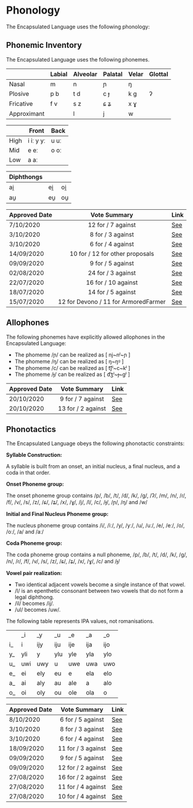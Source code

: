 # Phonology

The Encapsulated Language uses the following phonology:

## Phonemic Inventory

The Encapsulated Language uses the following phonemes.

|             | Labial | Alveolar | Palatal | Velar | Glottal |
| ----------- | ------ | -------- | ------- | ----- | ------- |
| Nasal       | m      | n        | ɲ       | ŋ     |         |
| Plosive     | p b    | t d      | c ɟ     | k g   | ʔ       |
| Fricative   | f v    | s z      | ɕ ʑ     | x ɣ   |         |
| Approximant |        | l        | j       | w     |         |

|      | Front     | Back |
| ---- | --------- | ---- |
| High | i iː y yː | u uː |
| Mid  | e eː      | o oː |
| Low  | a aː      |      |

| Diphthongs |     |     |
| ---------- | --- | --- |
| ai̯         | ei̯  | oi̯  |
| au̯         | eu̯  | ou̯  |

| Approved Date |             Vote Summary             | Link                                                                                                                                                                      |
| ------------- | :----------------------------------: | ------------------------------------------------------------------------------------------------------------------------------------------------------------------------- |
| 7/10/2020    |          12 for / 7 against          | [See](https://www.reddit.com/r/EncapsulatedLanguage/comments/j58nte/official_proposal_vote_to_removal_of_%C9%BE/)
| 3/10/2020    |          8 for / 3 against          | [See](https://www.reddit.com/r/EncapsulatedLanguage/comments/j2xalm/official_proposal_vote_to_modify_the_phonemic/)
| 3/10/2020    |          6 for / 4 against          | [See](https://www.reddit.com/r/EncapsulatedLanguage/comments/j2xd5a/official_proposal_vote_to_modify_the_phonemic/)        
| 14/09/2020    |          10 for / 12 for other proposals          | [See](https://www.reddit.com/r/EncapsulatedLanguage/comments/ir5vzj/official_proposal_vote_to_replace_the_vowel_value/)                                                             |
| 09/09/2020    |          9 for / 5 against          | [See](https://www.reddit.com/r/EncapsulatedLanguage/comments/io4zoz/official_proposal_vote_to_modify_the_phonotactics/)                                                             |
| 02/08/2020    |          24 for / 3 against          | [See](https://www.reddit.com/r/EncapsulatedLanguage/comments/i12ryt/official_proposal_vote_to_officialize_a/)                                                             |
| 22/07/2020    |         16 for / 10 against          | [See](https://www.reddit.com/r/EncapsulatedLanguage/comments/huihs2/official_proposal_vote_to_replace_the_trilled_r/?utm_source=share&utm_medium=ios_app&utm_name=iossmf) |
| 18/07/2020    |          14 for / 5 against          | [See](https://www.reddit.com/r/EncapsulatedLanguage/comments/hs66eh/official_proposal_vote_to_slightly_modify_the/)                                                       |
| 15/07/2020    | 12 for Devono / 11 for ArmoredFarmer | [See](https://www.reddit.com/r/EncapsulatedLanguage/comments/hqbnuh/official_phonology_proposal_final_round_of_voting/)                                                   |

## Allophones

The following phonemes have explicitly allowed allophones in the Encapsulated Language:

- The phomeme /ɲ/ can be realized as [ nj~nʲ~ɲ ]
- The phomeme /ŋ/ can be realized as [ ŋ~ŋᶢ ]
- The phomeme /c/ can be realized as [ t͡ʃʲ~c~kʲ ]
- The phomeme /ɟ/ can be realized as [ d͡ʒʲ~ɟ~ɡʲ ]

| Approved Date |    Vote Summary    | Link                                                                                                                    |
| ------------- | :----------------: | ----------------------------------------------------------------------------------------------------------------------- |
| 20/10/2020     | 9 for / 7 against  | [See](https://www.reddit.com/r/EncapsulatedLanguage/comments/jdezeu/official_proposal_vote_to_establish_allophones/)
| 20/10/2020     | 13 for / 2 against  | [See](https://www.reddit.com/r/EncapsulatedLanguage/comments/jdeysx/official_proposal_vote_to_establish_allophones/)

## Phonotactics

The Encapsulated Language obeys the following phonotactic constraints:

**Syllable Construction:**

A syllable is built from an onset, an initial nucleus, a final nucleus, and a coda in that order.

**Onset Phoneme group:**

The onset phoneme group contains /p/, /b/, /t/, /d/, /k/, /g/, /ʔ/, /m/, /n/, /ɾ/, /f/, /v/, /s/, /z/, /ɕ/, /ʑ/, /x/, /ɣ/, /j/, /l/, /c/, /ɟ/, /ɲ/, /ŋ/ and /w/

**Initial and Final Nucleus Phoneme group:**

The nucleus phoneme group contains /i/, /iː/, /y/, /yː/, /u/, /uː/, /e/, /eː/, /o/, /oː/, /a/ and /aː/

**Coda Phoneme group:**

The coda phoneme group contains a null phoneme, /p/, /b/, /t/, /d/, /k/, /g/, /n/, /ɾ/, /f/, /v/, /s/, /z/, /ɕ/, /ʑ/, /x/, /ɣ/, /c/ and /ɟ/

**Vowel pair realization:**

- Two identical adjacent vowels become a single instance of that vowel.
- /l/ is an epenthetic consonant between two vowels that do not form a legal diphthong.
- /il/ becomes /ij/.
- /ul/ becomes /uw/.

The following table represents IPA values, not romanisations.

|    |     |     |     |     |     |     |
| -- | --- | --- | --- | --- | --- | --- |
|    | _i  | _y  | _u  | _e  | _a  | _o  |
| i_ | i   | ijy | iju | ije | ija | ijo |
| y_ | yli | y   | ylu | yle | yla | ylo |
| u_ | uwi | uwy | u   | uwe | uwa | uwo |
| e_ | ei  | ely | eu  | e   | ela | elo |
| a_ | ai  | aly | au  | ale | a   | alo |
| o_ | oi  | oly | ou  | ole | ola | o   |

| Approved Date |    Vote Summary    | Link                                                                                                                    |
| ------------- | :----------------: | ----------------------------------------------------------------------------------------------------------------------- |
| 8/10/2020     | 6 for / 5 against  | [See](https://www.reddit.com/r/EncapsulatedLanguage/comments/j5tkvh/official_proposal_vote_to_modify_the_phonotactics/)
| 3/10/2020     | 8 for / 3 against  | [See](https://www.reddit.com/r/EncapsulatedLanguage/comments/j2xalm/official_proposal_vote_to_modify_the_phonemic/)
| 3/10/2020     | 6 for / 4 against  | [See](https://www.reddit.com/r/EncapsulatedLanguage/comments/j2xd5a/official_proposal_vote_to_modify_the_phonemic/)
| 18/09/2020    | 11 for / 3 against | [See](https://www.reddit.com/r/EncapsulatedLanguage/comments/itk52y/official_proposal_vote_to_clarify_the_phonotactics/)    |
| 09/09/2020    | 9 for / 5 against | [See](https://www.reddit.com/r/EncapsulatedLanguage/comments/io4zoz/official_proposal_vote_to_modify_the_phonotactics/)    |
| 09/09/2020    | 12 for / 2 against | [See](https://www.reddit.com/r/EncapsulatedLanguage/comments/io4yox/official_proposal_vote_to_modify_the_phonotactics/)    |
| 27/08/2020    | 16 for / 2 against | [See](https://www.reddit.com/r/EncapsulatedLanguage/comments/igb9g2/official_proposal_vote_to_officialize_a/)    |
| 27/08/2020    | 11 for / 4 against | [See](https://www.reddit.com/r/EncapsulatedLanguage/comments/igb6jh/official_proposal_vote_to_officialize_a/)    |
| 27/08/2020    | 10 for / 4 against | [See](https://www.reddit.com/r/EncapsulatedLanguage/comments/igb81f/official_proposal_vote_to_officialize_a/)    |
